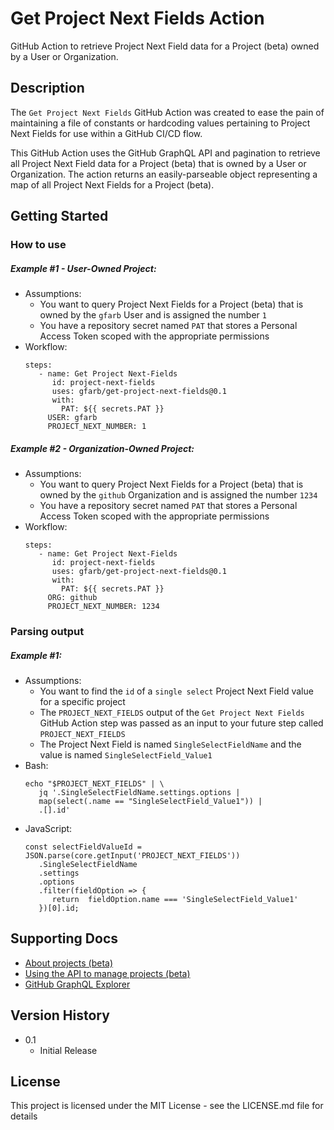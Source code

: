 # Get Project Next Fields Action
GitHub Action to retrieve Project Next Field data for a Project (beta) owned by a User or Organization.
## Description
The `Get Project Next Fields` GitHub Action was created to ease the pain of maintaining a file of constants or hardcoding values pertaining to Project Next Fields for use within a GitHub CI/CD flow.

This GitHub Action uses the GitHub GraphQL API and pagination to retrieve all Project Next Field data for a Project (beta) that is owned by a User or Organization. The action returns an easily-parseable object representing a map of all Project Next Fields for a Project (beta).
## Getting Started
### How to use
##### Example #1 - User-Owned Project:
- Assumptions:
  - You want to query Project Next Fields for a Project (beta) that is owned by the `gfarb` User and is assigned the number `1`
  - You have a repository secret named `PAT` that stores a Personal Access Token scoped with the appropriate permissions
- Workflow: 
	```
	steps:
	   - name: Get Project Next-Fields
	      id: project-next-fields
	      uses: gfarb/get-project-next-fields@0.1
	      with:
	        PAT: ${{ secrets.PAT }}
		 USER: gfarb
		 PROJECT_NEXT_NUMBER: 1
	```
##### Example #2 - Organization-Owned Project:
- Assumptions:
  - You want to query Project Next Fields for a Project (beta) that is owned by the `github` Organization and is assigned the number `1234`
  - You have a repository secret named `PAT` that stores a Personal Access Token scoped with the appropriate permissions
- Workflow: 
	```
	steps:
	   - name: Get Project Next-Fields
	      id: project-next-fields
	      uses: gfarb/get-project-next-fields@0.1
	      with:
	        PAT: ${{ secrets.PAT }}
		 ORG: github
		 PROJECT_NEXT_NUMBER: 1234
	```
### Parsing output
##### Example #1:
- Assumptions:
   - You want to find the `id` of a `single select` Project Next Field value for a specific project
   - The `PROJECT_NEXT_FIELDS` output of the `Get Project Next Fields` GitHub Action step was passed as an input to your future step called `PROJECT_NEXT_FIELDS`
   - The Project Next Field is named `SingleSelectFieldName` and the value is named `SingleSelectField_Value1`
- Bash:
   ```
   echo "$PROJECT_NEXT_FIELDS" | \
      jq '.SingleSelectFieldName.settings.options |
      map(select(.name == "SingleSelectField_Value1")) |
      .[].id'
   ```
- JavaScript:
   ```
   const selectFieldValueId = JSON.parse(core.getInput('PROJECT_NEXT_FIELDS'))
      .SingleSelectFieldName
      .settings
      .options
      .filter(fieldOption => {
         return  fieldOption.name === 'SingleSelectField_Value1'
      })[0].id;
   ```
## Supporting Docs
- [About projects (beta)](https://docs.github.com/en/issues/trying-out-the-new-projects-experience/about-projects)
- [Using the API to manage projects (beta)](https://docs.github.com/en/issues/trying-out-the-new-projects-experience/using-the-api-to-manage-projects)
- [GitHub GraphQL Explorer](https://docs.github.com/en/graphql/overview/explorer)
## Version History
* 0.1
  * Initial Release
## License
This project is licensed under the MIT License - see the LICENSE.md file for details
